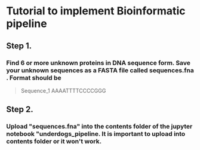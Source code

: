 # Tutorial to implement Bioinformatic pipeline

## Step 1.
### Find 6 or more unknown proteins in DNA sequence form. Save your unknown sequences as a FASTA file called sequences.fna . Format should be 
>Sequence_1
AAAATTTTCCCCGGG

## Step 2.
### Upload "sequences.fna" into the contents folder of the jupyter notebook "underdogs_pipeline. It is important to upload into contents folder or it won't work.
